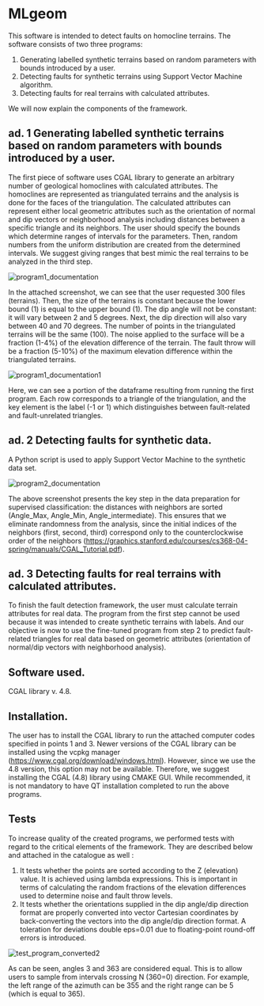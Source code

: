 # MLgeom

This software is intended to detect faults on homocline terrains. The software consists of two three programs:

1. Generating labelled synthetic terrains based on random parameters with bounds introduced by a user.
2. Detecting faults for synthetic terrains using Support Vector Machine algorithm.
3. Detecting faults for real terrains with calculated attributes.

We will now explain the components of the framework.

## ad. 1 Generating labelled synthetic terrains based on random parameters with bounds introduced by a user.

The first piece of software uses CGAL library to generate an arbitrary number of geological homoclines with calculated attributes. The homoclines are represented as triangulated terrains and the analysis is done for the faces of the triangulation. The calculated attributes can represent either local geometric attributes such as the orientation of normal and dip vectors or neighborhood analysis including distances between a specific triangle and its neighbors. The user should specify the bounds which determine ranges of intervals for the parameters. Then, random numbers from the uniform distribution are created from the determined intervals. We suggest giving ranges that best mimic the real terrains to be analyzed in the third step.

![program1_documentation](https://github.com/michalmichalak997/MLgeom/assets/28152295/4343e70e-b13a-450f-8623-30dc1d4cfe1f)

In the attached screenshot, we can see that the user requested 300 files (terrains). Then, the size of the terrains is constant because the lower bound (1) is equal to the upper bound (1). The dip angle will not be constant: it will vary between 2 and 5 degrees. Next, the dip direction will also vary between 40 and 70 degrees. The number of points in the triangulated terrains will be the same (100). The noise applied to the surface will be a fraction (1-4%) of the elevation difference of the terrain. The fault throw will be a fraction (5-10%) of the maximum elevation difference within the triangulated terrains. 

![program1_documentation1](https://github.com/michalmichalak997/MLgeom/assets/28152295/3e65ad31-5762-4810-ba8b-ead86269f08d)

Here, we can see a portion of the dataframe resulting from running the first program. Each row corresponds to a triangle of the triangulation, and the key element is the label (-1 or 1) which distinguishes between fault-related and fault-unrelated triangles.

## ad. 2 Detecting faults for synthetic data. 

A Python script is used to apply Support Vector Machine to the synthetic data set. 

![program2_documentation](https://github.com/michalmichalak997/MLgeom/assets/28152295/6276cee8-caaa-4c60-8c44-8480e2d6599b)

The above screenshot presents the key step in the data preparation for supervised classification: the distances with neighbors are sorted (Angle_Max, Angle_Min, Angle_intermediate). This ensures that we eliminate randomness from the analysis, since the initial indices of the neighbors (first, second, third) correspond only to the counterclockwise order of the neighbors (https://graphics.stanford.edu/courses/cs368-04-spring/manuals/CGAL_Tutorial.pdf).

## ad. 3 Detecting faults for real terrains with calculated attributes.

To finish the fault detection framework, the user must calculate terrain attributes for real data. The program from the first step cannot be used because it was intended to create synthetic terrains with labels. And our objective is now to use the fine-tuned program from step 2 to predict fault-related triangles for real data based on geometric attributes (orientation of normal/dip vectors with neighborhood analysis).

## Software used.
CGAL library v. 4.8.

## Installation. 
The user has to install the CGAL library to run the attached computer codes specified in points 1 and 3. Newer versions of the CGAL library can be installed using the vcpkg manager (https://www.cgal.org/download/windows.html). However, since we use the 4.8 version, this option may not be available. Therefore, we suggest installing the CGAL (4.8) library using CMAKE GUI. While recommended, it is not mandatory to have QT installation completed to run the above programs.

## Tests 

To increase quality of the created programs, we performed tests with regard to the critical elements of the framework. They are described below and attached in the catalogue as well :

1. It tests whether the points are sorted according to the Z (elevation) value. It is achieved using lambda expressions. This is important in terms of calculating the random fractions of the elevation differences used to determine noise and fault throw levels.
2. It tests whether the orientations supplied in the dip angle/dip direction format are properly converted into vector Cartesian coordinates by back-converting the vectors into the dip angle/dip direction format. A toleration for deviations double eps=0.01 due to floating-point round-off errors is introduced.


![test_program_converted2](https://github.com/michalmichalak997/MLgeom/assets/28152295/f052e2a3-63fd-495a-99b7-a44ad10582b0)

As can be seen, angles 3 and 363 are considered equal. This is to allow users to sample from intervals crossing N (360=0) direction. For example, the left range of the azimuth can be 355 and the right range can be 5 (which is equal to 365). 


